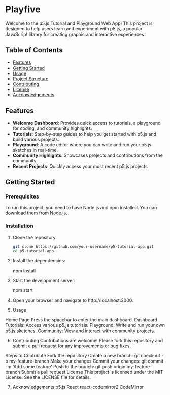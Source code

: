 # Playfive

Welcome to the p5.js Tutorial and Playground Web App! This project is designed to help users learn and experiment with p5.js, a popular JavaScript library for creating graphic and interactive experiences.

## Table of Contents
- [Features](#features)
- [Getting Started](#getting-started)
- [Usage](#usage)
- [Project Structure](#project-structure)
- [Contributing](#contributing)
- [License](#license)
- [Acknowledgements](#acknowledgements)

## Features

- **Welcome Dashboard**: Provides quick access to tutorials, a playground for coding, and community highlights.
- **Tutorials**: Step-by-step guides to help you get started with p5.js and build various projects.
- **Playground**: A code editor where you can write and run your p5.js sketches in real-time.
- **Community Highlights**: Showcases projects and contributions from the community.
- **Recent Projects**: Quickly access your most recent p5.js projects.

## Getting Started

### Prerequisites

To run this project, you need to have Node.js and npm installed. You can download them from [Node.js](https://nodejs.org/).

### Installation

1. Clone the repository:

   ```bash
   git clone https://github.com/your-username/p5-tutorial-app.git
   cd p5-tutorial-app
   
2. Install the dependencies:
    
    npm install

3. Start the development server:
    
    npm start

4. Open your browser and navigate to http://localhost:3000.

5. Usage

Home Page
Press the spacebar to enter the main dashboard.
Dashboard
Tutorials: Access various p5.js tutorials.
Playground: Write and run your own p5.js sketches.
Community: View and interact with community projects.


6. Contributing
Contributions are welcome! Please fork this repository and submit a pull request for any improvements or bug fixes.

Steps to Contribute
Fork the repository
Create a new branch: git checkout -b my-feature-branch
Make your changes
Commit your changes: git commit -m 'Add some feature'
Push to the branch: git push origin my-feature-branch
Submit a pull request
License
This project is licensed under the MIT License. See the LICENSE file for details.

7. Acknowledgements
p5.js
React
react-codemirror2
CodeMirror
